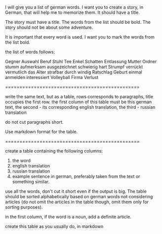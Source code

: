 I will give you a list of german words. I want you to create a story, in German, that will help me to memorize them. It should have a title.

The story must have a title. The words from the list should be bold. The story should not be about some adventure.

It is important that every word is used.
I want you to mark the words from the list bold.


the list of words follows:

Gegner
Auswahl
Beruf
Stuhl
Tee
Enkel
Schatten
Entlassung
Mutter
Ordner
stumm
aufmerksam
ausgezeichnet
schwierig
hart
Strumpf
verrückt
vermutlich
das Alter
strafbar
durch
windig
Ratschlag
Geburt
einmal
anmelden
interessiert
Volleyball
Firma
Verlust

===============================================

write the same text, but as a table, rows corresponds to paragraphs, title occupies the first row. 
the first column of this table must be this german text, 
the second - its corresponding english translation,
the third - russian translation

do not cut paragraphs short. 

Use markdown format for the table.

===============================================

create a table containing the following columns:

1. the word
2. english translation
3. russian translation
4. example sentence in german, preferably taken from the text or something similar.

use all the words, don't cut it short even if the output is big. The table should be sorted alphabetically based on german words not considering articles (do not omit the articles in the table though, omit them only for sorting purposes).

in the first column, if the word is a noun, add a definite article.

create this table as you usually do, in markdown

